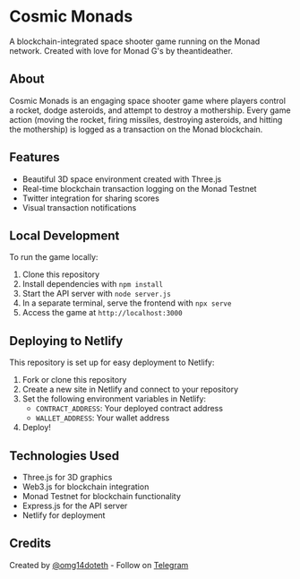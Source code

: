 # Cosmic Monads

A blockchain-integrated space shooter game running on the Monad network. Created with love for Monad G's by theantideather.

## About

Cosmic Monads is an engaging space shooter game where players control a rocket, dodge asteroids, and attempt to destroy a mothership. Every game action (moving the rocket, firing missiles, destroying asteroids, and hitting the mothership) is logged as a transaction on the Monad blockchain.

## Features

- Beautiful 3D space environment created with Three.js
- Real-time blockchain transaction logging on the Monad Testnet
- Twitter integration for sharing scores
- Visual transaction notifications

## Local Development

To run the game locally:

1. Clone this repository
2. Install dependencies with `npm install`
3. Start the API server with `node server.js`
4. In a separate terminal, serve the frontend with `npx serve`
5. Access the game at `http://localhost:3000`

## Deploying to Netlify

This repository is set up for easy deployment to Netlify:

1. Fork or clone this repository
2. Create a new site in Netlify and connect to your repository
3. Set the following environment variables in Netlify:
   - `CONTRACT_ADDRESS`: Your deployed contract address
   - `WALLET_ADDRESS`: Your wallet address
4. Deploy!

## Technologies Used

- Three.js for 3D graphics
- Web3.js for blockchain integration
- Monad Testnet for blockchain functionality
- Express.js for the API server
- Netlify for deployment

## Credits

Created by [@omg14doteth](https://x.com/omg14doteth?s=21) - Follow on [Telegram](https://t.me/theantideather) 